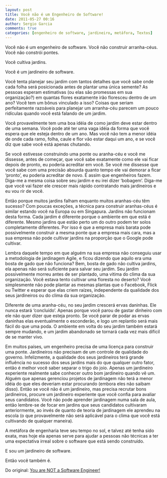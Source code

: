```yaml
---
layout: post
title: Você não é um Engenheiro de Software!
date: 2011-05-27 00:16
author: Sergio Garcia
comments: true
categories: [engenheiro de software, jardineiro, metáfora, Textos]
---
```

Você não é um engenheiro de software. Você não construir arranha-céus. Você
não constrói pontes.

Você cultiva jardins.

Você é um jardineiro de software.

Você tenta planejar seu jardim com tantos detalhes que você sabe onde cada
folha será posicionada antes de plantar uma única semente? As pessoas esperam
estimativas (ou elas são promessas em sua organização?) em quantas flores
exatamente irão floresceu dentro de um ano? Você tem um bônus vinculado a
isso? Coisas que seriam perfeitamente razoáveis para planejar um arranha-céu
parecem um pouco ridículas quando você está falando de um jardim.

Você provavelmente tem uma boa idéia de como jardim deve estar dentro de uma
semana. Você pode até ter uma vaga idéia da forma que você espera que ele
esteja dentro de um ano. Mas você não tem a menor idéia de onde cada ramo,
folha, caule e flor vão estar daqui um ano, e se você diz que sabe você está
apenas chutando.

Se você estivesse construindo uma ponte ou aranha-céu e você me dissesse,
antes de começar, que você sabe exatamente como ele vai ficar depois de
pronto, eu poderia acreditar em você. Se você me dissesse que você sabe com
uma precisão absurda quanto tempo ele vai demorar a ficar ‘pronto’, eu poderia
acreditar de novo. É assim que engenheiros fazem. Diga-me a mesma coisa sobre
seu jardim e eu irei dizer ‘bobagem’. Diga-me que você vai fazer ele crescer
mais rápido contratando mais jardineiros e eu vou rir de você.

Então porque muitos jardins falham enquanto muitos aranhas-céu têm sucesso?
Com poucas exceções, a técnica para construir aranhas-céus é similar estando
você na Europa ou em Singapura. Jardins não funcionam desta forma. Cada
jardim é diferente porque o ambiente em que está é diferente. Mesmo jardins
que estão perto um do outro podem ter solos completamente diferentes. Por
isso é que a empresa mais barata pode possivelmente construir a mesma ponte
que a empresa mais cara, mas a sua empresa não pode cultivar jardins na
proporção que o Google pode cultivar.

Lembra daquele tempo em que alguém na sua empresa não conseguiu usar a
metodologia de jardinagem Agile, e ficou dizendo que aquilo era uma bosta de
gado que não funciona? Bem, bosta de gado não cultiva jardins, ela apenas não
será suficiente para salvar seu jardim. Seu jardim possivelmente morreu antes
de ser plantado, uma vitima do clima da sua organização. Você estava tento
cultivar uma floresta no deserto? Você simplesmente não pode plantar as mesmas
plantas que o Facebook, Flick ou Twitter e esperar que elas criem raízes,
independente da qualidade dos seus jardineiros ou do clima da sua organização.

Diferente de uma aranha-céu, no seu jardim crescerá ervas daninhas. Ele nunca
estará ‘concluído’. Apenas porque você parou de gastar dinheiro com ele não
quer dizer que esteja pronto. Se você parar de podar as ervas daninhas elas
eventualmente o esconderão, e logo um replantio será mais fácil do que uma
poda. O ambiente em volta do seu jardim também estará sempre mudando, e um
jardim abandonado se tornará cada vez mais difícil de se manter vivo.

Em muitos países, um engenheiro precisa de uma licença para construir uma
ponte. Jardineiros não precisam de um controle de qualidade do governo.
Infelizmente, a qualidade dos seus jardineiros terá grande influência no
sucesso dos seus jardins mais do que qualquer outro fator, então é melhor você
saber separar o trigo do joio. Apenas um jardineiro experiente realmente sabe
conhecer outro bom jardineiro quando vê um. Alguém que apenas gerenciou
projetos de jardinagem não terá a menor idéia do que eles deveriam estar
procurando (embora eles não saibam disso). Então se você não é um jardineiro,
mas precisa recrutar bons jardineiros, procure um jardineiro experiente que
você confia para avaliar seus candidatos. Você não pode aprender jardinagem
numa sala de aula, então lembre-se de focar em jardins que seus candidatos
cultivaram anteriormente, ao invés de quanto de teoria de jardinagem ele
aprendeu na escola (o que provavelmente não será aplicável para o clima que
você está cultivando de qualquer maneira).

A metáfora de engenharia teve seu tempo no sol, e talvez até tenha sido exata,
mas hoje ela apenas serve para ajudar a pessoas não técnicas a ter uma
expectativa irreal sobre o software que está sendo construído.

E sou um jardineiro de software.

Então você também é.

Do original: [You are NOT a Software Engineer!][source]

[source]: http://chrisaitchison.com/2011/05/03/you-are-not-a-software-engineer
